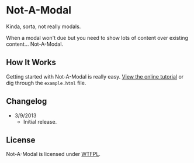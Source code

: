 # Not-A-Modal
Kinda, sorta, not really modals.

When a modal won't due but you need to show lots of content over existing content... Not-A-Modal.

## How It Works
Getting started with Not-A-Modal is really easy. [View the online tutorial](http://cferdinandi.github.com/not-a-modal/) or dig through the `example.html` file.

## Changelog
* 3/9/2013
  * Initial release.

## License
Not-A-Modal is licensed under [WTFPL](http://www.wtfpl.net/).
